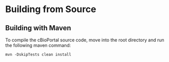 # Building from Source

## Building with Maven

To compile the cBioPortal source code, move into the root directory and run the following maven command:

```
mvn -DskipTests clean install
```
